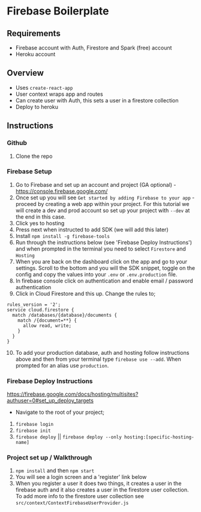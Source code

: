 # Firebase Boilerplate

## Requirements
* Firebase account with Auth, Firestore and Spark (free) account
* Heroku account

## Overview
* Uses `create-react-app` 
* User context wraps app and routes
* Can create user with Auth, this sets a user in a firestore collection
* Deploy to heroku

## Instructions

### Github
1. Clone the repo

### Firebase Setup

1. Go to Firebase and set up an account and project (GA optional) - https://console.firebase.google.com/
2. Once set up you will see `Get started by adding Firebase to your app` - proceed by creating a web app within your project. For this tutorial we will create a dev and prod account so set up your project with `--dev` at the end in this case. 
3. Click yes to hosting
4. Press next when instructed to add SDK (we will add this later)
5. Install `npm install -g firebase-tools`
6. Run through the instructions below (see 'Firebase Deploy Instructions') and when prompted in the terminal you need to select `Firestore` and `Hosting`
7. When you are back on the dashboard click on the app and go to your settings. Scroll to the bottom and you will the SDK snippet, toggle on the config and copy the values into your `.env` or `.env.production` file.
8. In firebase console click on authentication and enable email / password authentication
9. Click in Cloud Firestore and this up. Change the rules to;
```
rules_version = '2';
service cloud.firestore {
  match /databases/{database}/documents {
    match /{document=**} {
      allow read, write;
    }
  }
}
```
10. To add your production database, auth and hosting follow instructions above and then from your terminal type `firebase use --add`. When prompted for an alias use `production`. 

### Firebase Deploy Instructions
https://firebase.google.com/docs/hosting/multisites?authuser=0#set_up_deploy_targets
* Navigate to the root of your project;
1. `firebase login`
2. `firebase init`
3. `firebase deploy` || `firebase deploy --only hosting:[specific-hosting-name]`

### Project set up / Walkthrough

1. `npm install` and then `npm start`
2. You will see a login screen and a 'register' link below
3. When you register a user it does two things, it creates a user in the firebase auth and it also creates a user in the firestore user collection. To add more info to the firestore user collection see `src/context/ContextFirebaseUserProvider.js`